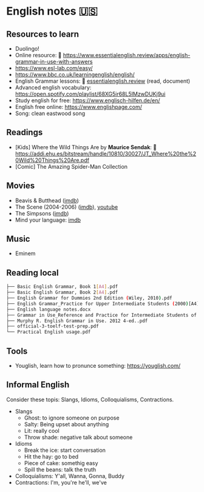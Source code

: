 # English notes :us:

## Resources to learn
- Duolingo!
- Online resource: :link: https://www.essentialenglish.review/apps/english-grammar-in-use-with-answers
- https://www.esl-lab.com/easy/
- https://www.bbc.co.uk/learningenglish/english/
- English Grammar lessons: :link: [essentialenglish.review](https://www.essentialenglish.review/apps/english-grammar-in-use-with-answers/) (read, document)
- Advanced english vocabulary: https://open.spotify.com/playlist/68XG5ir68L5IMzwDUKj9ui
- Study english for free: https://www.englisch-hilfen.de/en/
- English free online: https://www.englishpage.com/
- Song: clean eastwood song

## Readings
- [Kids] Where the Wild Things Are by **Maurice Sendak**: :link: https://addi.ehu.es/bitstream/handle/10810/30027/JT_Where%20the%20Wild%20Things%20Are.pdf
- [Comic] The Amazing Spider-Man Collection

## Movies
- Beavis & Butthead ([imdb](https://www.imdb.com/title/tt0105950/))
- The Scene (2004-2006) ([imdb](https://www.imdb.com/title/tt2201890/)), [youtube](https://www.youtube.com/watch?v=xIs_5nfJKu4&list=PLC2FCB2871C396459)
- The Simpsons ([imdb](https://www.imdb.com/title/tt0096697/))
- Mind your language: [imdb](https://www.imdb.com/title/tt0075537/)

## Music
- Eminem

## Reading local
```bash
├── Basic English Grammar, Book 1[A4].pdf
├── Basic English Grammar, Book 2[A4].pdf
├── English Grammar for Dummies 2nd Edition (Wiley, 2010).pdf
├── English Grammar_Practice for Upper Intermediate Students (2000)[A4].pdf
├── English language notes.docx
├── Grammar in Use_Reference and Practice for Intermediate Students of English[A4].pdf
├── Murphy R. English Grammar in Use. 2012 4-ed..pdf
├── official-3-toelf-test-prep.pdf
└── Practical English usage.pdf
```

## Tools
- Youglish, learn how to pronunce something: https://youglish.com/

## Informal English
Consider these topis: Slangs, Idioms, Colloquialisms, Contractions.
- Slangs
    - Ghost: to ignore someone on purpose
    - Salty: Being upset about anything
    - Lit: really cool
    - Throw shade: negative talk about someone
- Idioms
    - Break the ice: start conversation
    - Hit the hay: go to bed
    - Piece of cake: somethig easy
    - Spill the beans: talk the truth
- Colloquialisms: Y'all, Wanna, Gonna, Buddy
- Contractions: I'm, you're he'll, we've

